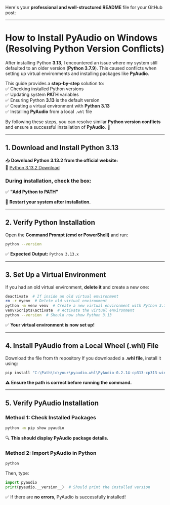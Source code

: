 Here's your **professional and well-structured README** file for your GitHub post:  

---

# **How to Install PyAudio on Windows (Resolving Python Version Conflicts)**  

After installing Python **3.13**, I encountered an issue where my system still defaulted to an older version (**Python 3.7.9**). This caused conflicts when setting up virtual environments and installing packages like **PyAudio**.  

This guide provides a **step-by-step** solution to:  
✅ Checking installed Python versions  
✅ Updating system **PATH** variables  
✅ Ensuring Python **3.13** is the default version  
✅ Creating a virtual environment with **Python 3.13**  
✅ Installing **PyAudio** from a local `.whl` file  

By following these steps, you can resolve similar **Python version conflicts** and ensure a successful installation of **PyAudio**. 🚀  

---

## **1. Download and Install Python 3.13**  
📥 **Download Python 3.13.2 from the official website:**  
🔗 [Python 3.13.2 Download](https://www.python.org/downloads/)  

### **During installation, check the box:**  
✅ **"Add Python to PATH"**  

🔄 **Restart your system after installation.**  

---

## **2. Verify Python Installation**  
Open the **Command Prompt (cmd or PowerShell)** and run:  
```sh
python --version
```
✅ **Expected Output:** `Python 3.13.x`  

---

## **3. Set Up a Virtual Environment**  
If you had an old virtual environment, **delete it** and create a new one:  
```sh
deactivate  # If inside an old virtual environment
rm -r myenv  # Delete old virtual environment
python -m venv venv  # Create a new virtual environment with Python 3.13
venv\Scripts\activate  # Activate the virtual environment
python --version  # Should now show Python 3.13
```
✅ **Your virtual environment is now set up!**  

---

## **4. Install PyAudio from a Local Wheel (.whl) File**  
Download the file from th repository
If you downloaded a **.whl file**, install it using:  
```sh
pip install "C:\Path\to\your\pyaudio.whl\PyAudio-0.2.14-cp313-cp313-win_amd64.whl"
```
⚠ **Ensure the path is correct before running the command.**  

---

## **5. Verify PyAudio Installation**  
### **Method 1: Check Installed Packages**
```sh
python -m pip show pyaudio
```
🔍 **This should display PyAudio package details.**  

### **Method 2: Import PyAudio in Python**
```sh
python
```
Then, type:  
```python
import pyaudio
print(pyaudio.__version__)  # Should print the installed version
```
✅ If there are **no errors**, PyAudio is successfully installed!  

